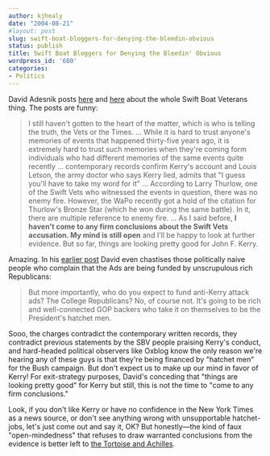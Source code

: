 ```yaml
---
author: kjhealy
date: "2004-08-21"
#layout: post
slug: swift-boat-bloggers-for-denying-the-bleedin-obvious
status: publish
title: Swift Boat Bloggers for Denying the Bleedin' Obvious
wordpress_id: '680'
categories:
- Politics
---
```


David Adesnik posts [here](http://oxblog.blogspot.com/2004_08_15_oxblog_archive.html#109306453754409344) and [here](http://oxblog.blogspot.com/2004_08_15_oxblog_archive.html#109306102432801244) about the whole Swift Boat Veterans thing. The posts are funny:

> I still haven't gotten to the heart of the matter, which is who is telling the truth, the Vets or the Times. ... While it is hard to trust anyone's memories of events that happened thirty-five years ago, it is extremely hard to trust such memories when they're coming form individuals who had different memories of the same events quite recently … contemporary records confirm Kerry's account and Louis Letson, the army doctor who says Kerry lied, admits that "I guess you'll have to take my word for it" ... According to Larry Thurlow, one of the Swift Vets who witnessed the events in question, there was no enemy fire. However, the WaPo recently got a hold of the citation for Thurlow's Bronze Star (which he won during the same battle). In it, there are multiple reference to enemy fire. ... As I said before, **I haven't come to any firm conclusions about the Swift Vets accusation. My mind is still open** and I'll be happy to look at further evidence. But so far, things are looking pretty good for John F. Kerry.

Amazing. In his [earlier post](http://oxblog.blogspot.com/2004_08_15_oxblog_archive.html#109306102432801244) David even chastises those politically naive people who complain that the Ads are being funded by unscrupulous rich Republicans:

> But more importantly, who do you expect to fund anti-Kerry attack ads? The College Republicans? No, of course not. It's going to be rich and well-connected GOP backers who take it on themselves to be the President's hatchet men.

Sooo, the charges contradict the contemporary written records, they contradict previous statements by the SBV people praising Kerry's conduct, and hard-headed political observers like Oxblog know the only reason we're hearing any of these guys is that they're being financed by "hatchet men" for the Bush campaign. But don't expect us to make up our mind in favor of Kerry! For exit-strategy purposes, David's conceding that "things are looking pretty good" for Kerry but still, this is not the time to "come to any firm conclusions."

Look, if you don't like Kerry or have no confidence in the New York Times as a news source, or don't see anything wrong with unsupportable hatchet-jobs, let's just come out and say it, OK? But honestly—the kind of faux "open-mindedness" that refuses to draw warranted conclusions from the evidence is better left to [the Tortoise and Achilles](http://www.fecundity.com/pmagnus/achilles.html).
